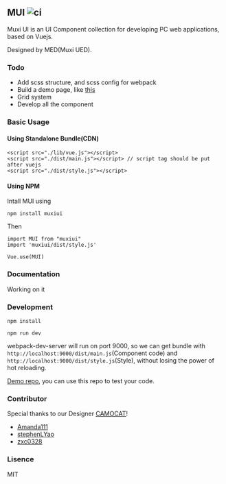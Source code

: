 ## MUI ![ci](https://travis-ci.org/Muxi-Studio/MUI.svg?branch=dev)

Muxi UI is an UI Component collection for developing PC web applications, based on Vuejs.

Designed by MED(Muxi UED).

### Todo

+ Add scss structure, and scss config for webpack
+ Build a demo page, like [this](http://element.eleme.io)
+ Grid system
+ Develop all the component

### Basic Usage

#### Using Standalone Bundle(CDN)

```
<script src="./lib/vue.js"></script>
<script src="./dist/main.js"></script> // script tag should be put after vuejs
<script src="./dist/style.js"></script>
```

#### Using NPM

Intall MUI using

`npm install muxiui`

Then

```
import MUI from "muxiui"
import 'muxiui/dist/style.js'

Vue.use(MUI)

```

### Documentation

Working on it

### Development

`npm install`

`npm run dev`

webpack-dev-server will run on port 9000, so we can get bundle with `http://localhost:9000/dist/main.js`(Component code) and `http://localhost:9000/dist/style.js`(Style), without losing the power of hot reloading.

[Demo repo](https://github.com/Muxi-Studio/muxiui), you can use this repo to test your code.

### Contributor 

Special thanks to our Designer [CAMOCAT](http://camocat.me)!


+ [Amanda111](https://github.com/amanda111)
+ [stephenLYao](https://github.com/stephenLYao)
+ [zxc0328](https://github.com/zxc0328)

### Lisence

MIT